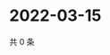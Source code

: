 # 2022-03-15

共 0 条

<!-- BEGIN WEIBO -->
<!-- 最后更新时间 Tue Mar 15 2022 13:14:03 GMT+0800 (China Standard Time) -->

<!-- END WEIBO -->
